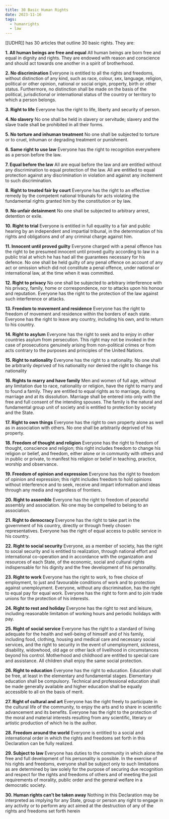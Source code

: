 ```yaml
---
title: 30 Basic Human Rights
date: 2023-11-16
tags:
  - humanrights
  - law
---
```

[[UDHR]] has 30 articles that outline 30 basic rights. They are: 

**1. All human beings are free and equal**
All human beings are born free and equal in dignity and rights. They are
endowed with reason and conscience and should act towards one another
in a spirit of brotherhood.

**2. No discrimination**
Everyone is entitled to all the rights and freedoms, without distinction of any kind, such as race, colour, sex, language, religion, political or other opinion, national or social origin, property, birth or other status. Furthermore, no distinction shall be made on the basis of the political, jurisdictional or international status of the country or territory to which a person belongs.

**3. Right to life**
Everyone has the right to life, liberty and security of person.

**4. No slavery**
No one shall be held in slavery or servitude; slavery and the slave trade shall be prohibited in all their forms.

**5. No torture and inhuman treatment**
No one shall be subjected to torture or to cruel, inhuman or degrading
treatment or punishment.

**6. Same right to use law**
Everyone has the right to recognition everywhere as a person before the law.

**7. Equal before the law**
All are equal before the law and are entitled without any discrimination to
equal protection of the law. All are entitled to equal protection against any
discrimination in violation and against any incitement to such discrimination.

**8. Right to treated fair by court**
Everyone has the right to an effective remedy by the competent national
tribunals for acts violating the fundamental rights granted him by the
constitution or by law.

**9. No unfair detainment**
No one shall be subjected to arbitrary arrest, detention or exile.

**10. Right to trial**
Everyone is entitled in full equality to a fair and public hearing by an
independent and impartial tribunal, in the determination of his rights and
obligations and of any criminal charge against him.

**11. Innocent until proved guilty**
Everyone charged with a penal offence has the right to be presumed
innocent until proved guilty according to law in a public trial at which he has had all the guarantees necessary for his defence. No one shall be held guilty of any penal offence on account of any act or omission which did not
constitute a penal offence, under national or international law, at the time
when it was committed.

**12. Right to privacy**
No one shall be subjected to arbitrary interference with his privacy, family,
home or correspondence, nor to attacks upon his honour and reputation.
Everyone has the right to the protection of the law against such interference or attacks.

**13. Freedom to movement and residence**
Everyone has the right to freedom of movement and residence within the
borders of each state. Everyone has the right to leave any country, including his own, and to return to his country.

**14. Right to asylum**
Everyone has the right to seek and to enjoy in other countries asylum from
persecution. This right may not be invoked in the case of prosecutions
genuinely arising from non-political crimes or from acts contrary to the
purposes and principles of the United Nations.

**15. Right to nationality**
Everyone has the right to a nationality. No one shall be arbitrarily deprived
of his nationality nor denied the right to change his nationality

**16. Rights to marry and have family**
Men and women of full age, without any limitation due to race, nationality or religion, have the right to marry and to found a family. They are entitled to equal rights as to marriage, during marriage and at its dissolution. Marriage shall be entered into only with the free and full consent of the intending spouses. The family is the natural and fundamental group unit of society and is entitled to protection by society and the State.

**17. Right to own things**
Everyone has the right to own property alone as well as in association with
others. No one shall be arbitrarily deprived of his property.

**18. Freedom of thought and religion**
Everyone has the right to freedom of thought, conscience and religion; this
right includes freedom to change his religion or belief, and freedom, either
alone or in community with others and in public or private, to manifest his
religion or belief in teaching, practice, worship and observance.

**19. Freedom of opinion and expression**
Everyone has the right to freedom of opinion and expression; this right
includes freedom to hold opinions without interference and to seek, receive
and impart information and ideas through any media and regardless of
frontiers.

**20. Right to assemble**
Everyone has the right to freedom of peaceful assembly and association. No one may be compelled to belong to an association.

**21. Right to democracy**
Everyone has the right to take part in the government of his country, directly
or through freely chosen representatives. Everyone has the right of equal
access to public service in his country.

**22. Right to social security**
Everyone, as a member of society, has the right to social security and is
entitled to realization, through national effort and international co-operation and in accordance with the organization and resources of each State, of the economic, social and cultural rights indispensable for his dignity and the free development of his personality.

**23. Right to work**
Everyone has the right to work, to free choice of employment, to just and
favourable conditions of work and to protection against unemployment.
Everyone, without any discrimination, has the right to equal pay for equal
work. Everyone has the right to form and to join trade unions for the
protection of his interests.

**24. Right to rest and holiday**
Everyone has the right to rest and leisure, including reasonable limitation of
working hours and periodic holidays with pay.

**25. Right of social service**
Everyone has the right to a standard of living adequate for the health and
well-being of himself and of his family, including food, clothing, housing and medical care and necessary social services, and the right to security in the event of unemployment, sickness, disability, widowhood, old age or other lack of livelihood in circumstances beyond his control. Motherhood and childhood are entitled to special care and assistance. All children shall enjoy the same social protection.

**26. Right to education**
Everyone has the right to education. Education shall be free, at least in the
elementary and fundamental stages. Elementary education shall be
compulsory. Technical and professional education shall be made generally
available and higher education shall be equally accessible to all on the basis of merit.

**27. Right of cultural and art**
Everyone has the right freely to participate in the cultural life of the
community, to enjoy the arts and to share in scientific advancement and its
benefits. Everyone has the right to the protection of the moral and material
interests resulting from any scientific, literary or artistic production of which
he is the author.

**28. Freedom around the world**
Everyone is entitled to a social and international order in which the rights and freedoms set forth in this Declaration can be fully realized.

**29. Subject to law**
Everyone has duties to the community in which alone the free and full
development of his personality is possible. In the exercise of his rights and
freedoms, everyone shall be subject only to such limitations as are
determined by law solely for the purpose of securing due recognition and
respect for the rights and freedoms of others and of meeting the just
requirements of morality, public order and the general welfare in a
democratic society.

**30. Human rights can’t be taken away**
Nothing in this Declaration may be interpreted as implying for any State,
group or person any right to engage in any activity or to perform any act
aimed at the destruction of any of the rights and freedoms set forth herein